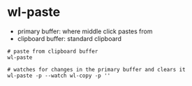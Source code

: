 # wl-paste

- primary buffer: where middle click pastes from
- clipboard buffer: standard clipboard

```shell
# paste from clipboard buffer
wl-paste

# watches for changes in the primary buffer and clears it
wl-paste -p --watch wl-copy -p ''
```
